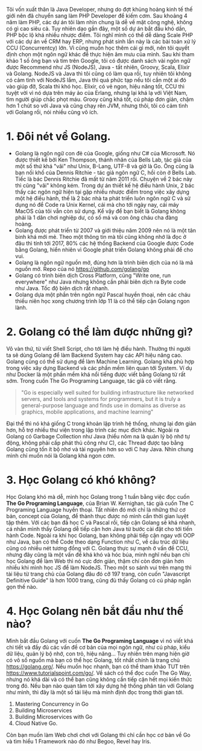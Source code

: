 Tôi vốn xuất thân là Java Developer, nhưng do đợt khủng hoảng kinh tế thế giới nên đã chuyển sang làm PHP Developer để kiếm cơm. Sau khoảng 4 năm làm PHP, các dự án tôi làm nhìn chung là dễ về mặt công nghệ, không có gì cao siêu cả. Tuy nhiên dạo gần đây, một số dự án bắt đầu khó dần, PHP bộc lộ khá nhiều nhược điểm. Tôi nghĩ mình có thể dễ dàng Scale PHP với các dự án về CRM hay ERP, nhưng phát sinh lần này là các bài toán xử lý CCU (Concurrentcy) lớn. Vì cũng muốn học thêm cái gì mới, nên tôi quyết định chọn một ngôn ngữ khác để thực hiện âm mưu của mình. 
Sau khi tham khảo 1 số ông bạn và tìm trên Google, tôi có được danh sách vài ngôn ngữ được Recommend như JS (NodeJS), Java - tất nhiên, Groovy, Scala, Elixir và Golang. NodeJS và Java thì tôi cũng có làm qua rồi, tuy nhiên tôi không có cảm tình với NodeJS lắm, Java thì quá phức tạp nếu tôi cần một ai đó vào giúp đỡ, Scala thì khó học. Elixir, có vẻ ngon, hiệu năng tốt, CCU thì tuyệt vời vì nó dựa trên máy ảo của Erlang, nhưng lại khá lạ với Việt Nam, tìm người giúp chắc phọt máu. Grooy cũng khá tốt, cú pháp đơn giản, chậm hơn 1 chút so với Java và cũng chạy rên JVM, nhưng thôi, tôi có cảm tình với Golang rồi, nói nhiều cũng vô ích. 
# 1. Đôi nét về Golang.
* Golang là ngôn ngữ con đẻ của Google, giống như C# của Microsoft. Nó được thiết kế bởi Ken Thompson, thánh nhân của Bells Lab, tác giả của một số thứ khá "vãi" như Unix, B-Lang, UTF-8 và giờ là Go. Ông cũng là bạn nối khố của Dennis Ritchie - tác giả ngôn ngữ C, hồi còn ở Bells Lab. Tiếc là bác Dennis Ritchie đã mất từ năm 2011 rồi. Chuyện về 2 bác này thì cũng "vãi" không kém. Trong dự án thiết kế hệ điều hành Unix, 2 bác thấy các ngôn ngữ hiện tại gặp nhiều nhược điểm trong việc xây dựng một hệ điều hành, thế là 2 bác nhà ta phát triển luôn ngôn ngữ C và sử dụng nó để Code ra Unix Kernel, cái mà cho tới ngày nay, cái máy MacOS của tôi vẫn còn sử dụng. Kể vậy để bạn biết là Golang không phải là 1 dân chơi nghiệp dư, có số má và con ông cháu cha đàng hoàng.
* Golang được phát triển từ 2007 và giới thiệu năm 2009 nên nó là một tân binh khá mới mẻ. Theo một thông tin mà tôi cũng không nhớ là đọc ở đâu thì tính tới 2017, 80% các hệ thống Backend của Google được Code bằng Golang, hiển nhiên vì Google phát triển Golang không phải để cho vui. 
* Golang là ngôn ngữ nguồn mở, đúng hơn là trình biên dịch của nó là mã nguồn mở. Repo của nó https://github.com/golang/go
* Golang có trình biên dịch Cross Platform, cũng "Write one, run everywhere" như Java nhưng không cần phải biên dịch ra Byte code như Java. Tốc độ biên dịch rất nhanh. 
* Golang dựa một phần trên ngôn ngữ Pascal huyền thoại, nên các cháu thiếu niên học xong chương trình lớp 11 là có thể tiếp cận Golang ngon lành. 
# 2. Golang có thể làm được những gì?
Vô vàn thứ, từ viết Shell Script, cho tới làm hệ điều hành. Thường thì người ta sẽ dùng Golang để làm Backend System hay các API hiệu năng cao. Golang cũng có thể sử dụng để làm Machine Learning. Golang khá phù hợp trong việc xây dựng Backend và các phần mềm liên quan tới System. Ví dụ như Docker là một phần mềm khá nổi tiếng được viết bằng Golang từ rất sớm. Trong cuốn The Go Programing Language, tác giả có viết rằng. 

> "Go is especially well suited for building infrastructure like networked servers, and tools and systems for programmers, but it is truly a general-purpose language and finds use in domains as diverse as graphics, mobile applications, and machine learning"

Đại thể thì nó khá giống C trong khoản lập trình hệ thống, nhưng lại đơn giản hơn, hỗ trợ nhiều thư viện trong lập trình các mục đích khác. Ngoài ra Golang có Garbage Collection như Java (hiểu nôm na là quản lý bộ nhớ tự động, không phải cấp phát thủ công như C), các Thread được tạo bằng Golang cũng tốn ít bộ nhơ và tài nguyên hơn so với C hay Java. Nhìn chung mình chỉ muốn nói là Golang khá ngon cơm. 
# 3. Học Golang có khó không?
Học Golang khó mà dễ, mình học Golang trong 1 tuần bằng việc đọc cuốn **The Go Programing Language**, của Brian W. Kernighan, tác giả cuốn The C Programing Language huyền thoại. Tất nhiên đó mới chỉ là những thứ cơ bản, concept của Golang, để thành thục được nó mình cần thời gian luyệt tập thêm. Với các bạn đã học C và Pascal rồi, tiếp cận Golang sẽ khá nhanh, cá nhân mình thấy Golang dễ tiếp cận hơn Java từ bước cài đặt cho tới tiến hành Code. Ngoài ra khi học Golang, bạn không phải tiếp cận ngay với OOP như Java, bạn có thể Code theo dạng Function như C, về cấu trúc dữ liệu cũng có nhiều nét tương đồng với C. Golang thực sự mạnh ở vấn đề CCU, nhưng đây cũng là một vấn đề khá khó và hóc búa, mình nghĩ nếu bạn chỉ học Golang để làm Web thì nó cực đơn giản, thậm chí còn đơn giản hơn nhiều khi mình học JS để làm NodeJS. Theo một so sánh vui trên mạng thì tài liệu từ trang chủ của Golang đâu đó cỡ 197 trang, còn cuốn "Javascript Definitive Guide" là hơn 1000 trang, cũng đủ thấy Golang có cú pháp ngắn gọn thế nào. 
# 4. Học Golang nên bắt đầu như thế nào?
Mình bắt đầu Golang với cuốn **The Go Programing Language** vì nó viết khá chi tiết và đầy đủ các vấn đề cơ bản của mọi ngôn ngữ, như cú pháp, kiểu dữ liệu, quản lý bộ nhớ, con trỏ, hiệu năng... Tuy nhiên trên mạng hiện giờ có vô số nguồn mà bạn có thể học Golang, tốt nhất chính là trang chủ https://golang.org/. Nếu muốn học nhanh, bạn có thể tham khảo TUT trên https://www.tutorialspoint.com/go/. Về sách có thể đọc cuốn The Go Way, nhưng nó khá dài và có thể bạn cũng không cần tiếp cận hết mọi kiến thức trong đó. Nếu bạn nào quan tâm tới xây dựng hệ thống phân tán với Golang như mình, thì đây là một số tài liệu mà mình định đọc trong thời gian tới. 
1. Mastering Concurrency in Go
2. Building Microservices
3. Building Microservices with Go
4. Cloud Native Go.

Còn bạn muốn làm Web chơi chơi với Golang thì chỉ cần học cơ bản về Go và tìm hiểu 1 Framework nào đó như Begoo, Revel hay Iris.